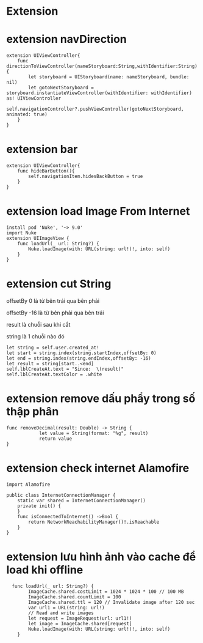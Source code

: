 # Extension

# extension navDirection
```
extension UIViewController{
    func directionToViewController(nameStoryboard:String,withIdentifier:String){
        let storyboard = UIStoryboard(name: nameStoryboard, bundle: nil)
        let gotoNextStoryboard = storyboard.instantiateViewController(withIdentifier: withIdentifier) as! UIViewController
        self.navigationController?.pushViewController(gotoNextStoryboard, animated: true)
    }  
}

```


# extension  bar

```
extension UIViewController{
    func hideBarButton(){
        self.navigationItem.hidesBackButton = true
    }
}
```


# extension load Image From Internet

```
install pod 'Nuke', '~> 9.0'
import Nuke
extension UIImageView {
    func loadUrl(_ url: String?) {
        Nuke.loadImage(with: URL(string: url!)!, into: self)
    }
}
```


# extension cut String

offsetBy 0 là từ bên trái qua bên phải

offsetBy -16 là từ bên phải qua bên trái

result là chuỗi sau khi cắt

string là 1 chuỗi nào đó
```
let string = self.user.created_at!
let start = string.index(string.startIndex,offsetBy: 0)
let end = string.index(string.endIndex,offsetBy: -16)
let result = string[start..<end]
self.lblCreateAt.text = "Since:  \(result)"
self.lblCreateAt.textColor = .white
```


# extension remove dấu phẩy trong số thập phân
```
func removeDecimal(result: Double) -> String {
            let value = String(format: "%g", result)
            return value
}
```


# extension check internet Alamofire

```
import Alamofire

public class InternetConnectionManager {
    static var shared = InternetConnectionManager()
    private init() {
    }
    func isConnectedToInternet() ->Bool {
        return NetworkReachabilityManager()!.isReachable
    } 
}
```


# extension lưu hình ảnh vào cache để load khi offline
```
  func loadUrl(_ url: String?) {
        ImageCache.shared.costLimit = 1024 * 1024 * 100 // 100 MB
        ImageCache.shared.countLimit = 100
        ImageCache.shared.ttl = 120 // Invalidate image after 120 sec
        var url1 = URL(string: url!)
        // Read and write images
        let request = ImageRequest(url: url1!)
        let image = ImageCache.shared[request]
        Nuke.loadImage(with: URL(string: url!)!, into: self)
    }
```

    

                    
                   
